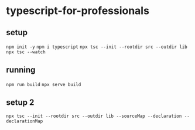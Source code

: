 # typescript-for-professionals

## setup

`npm init -y`
`npm i typescript`
`npx tsc --init --rootdir src --outdir lib`
`npx tsc --watch`

## running

`npm run build`
`npx serve build`

## setup 2

`npx tsc --init --rootdir src --outdir lib --sourceMap --declaration --declarationMap`
